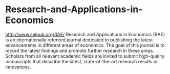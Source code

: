 Research-and-Applications-in-Economics
======================================

http://www.seipub.org/RAE/
Research and Applications in Economics (RAE) is an internationally refereed journal dedicated to publishing the latest advancements in different areas of economics. The goal of this journal is to record the latest findings and promote further research in these areas. Scholars from all relevant academic fields are invited to submit high-quality manuscripts that describe the latest, state-of-the-art research results or innovations.
